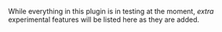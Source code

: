 ﻿While everything in this plugin is in testing at the moment, *extra* experimental features will be listed here as they are added.
